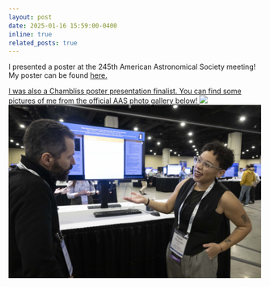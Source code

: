 ```yaml
---
layout: post
date: 2025-01-16 15:59:00-0400
inline: true
related_posts: true
---
```


I presented a poster at the 245th American Astronomical Society meeting! My poster can be found <a href='https://aas242-aas.ipostersessions.com/?s=53-04-57-CC-95-B3-44-F6-6E-81-E5-1A-8E-1C-B8-63'>here. 

I was also a Chambliss poster presentation finalist. You can find some pictures of me from the official AAS photo gallery below!
<img src="../assets/img/AAS245_gradschoolreception.jpg" width=500> <img src="../assets/img/AAS245_posterPic.jpg" width=500>
